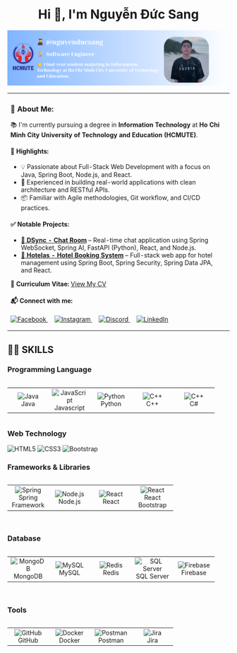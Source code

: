 <h1 align="center">Hi 👋, I'm Nguyễn Đức Sang</h1>


<p align="center">
  <img src="./images/myself3.png" alt="Nguyễn Đức Sang" />
</p>


<table width="100%">
  <tr>
    <!-- Left Column -->
    <td style="vertical-align: top; padding-right: 20px;">
      <h3>🔹 About Me:</h3>
      <p>📚 I'm currently pursuing a degree in <strong>Information Technology</strong> at <strong>Ho Chi Minh City University of Technology and Education (HCMUTE)</strong>.</p>
      <h4>🚀 Highlights:</h4>
      <ul>
        <li>💡 Passionate about Full-Stack Web Development with a focus on Java, Spring Boot, Node.js, and React.</li>
        <li>🔧 Experienced in building real-world applications with clean architecture and RESTful APIs.</li>
        <li>📦 Familiar with Agile methodologies, Git workflow, and CI/CD practices.</li>
      </ul>
      <h4>✅ Notable Projects:</h4>
      <ul>
        <li><a href="https://github.com/t9tieanh/DAS_HotelManagement"><strong>💬 DSync - Chat Room</strong></a> – Real-time chat application using Spring WebSocket, Spring AI, FastAPI (Python), React, and Node.js.</li>
        <li><a href="https://github.com/t9tieanh/DAS_HotelManagement"><strong>🏨 Hotelas - Hotel Booking System</strong></a> – Full-stack web app for hotel management using Spring Boot, Spring Security, Spring Data JPA, and React.</li>
      </ul>
      <p>📄 <strong>Curriculum Vitae:</strong> <a href="https://www.topcv.vn/xem-cv/WVUGUwdSUgwFDlZWAFBXAwJSBlANBAQLU10OAA139c" target="_blank">View My CV</a></p>
      <h4>📬 Connect with me:</h4>
     <p>
      <a href="https://www.facebook.com/nguyenducsangg" target="_blank" style="margin-right: 15px;">
        <img src="https://raw.githubusercontent.com/rahuldkjain/github-profile-readme-generator/master/src/images/icons/Social/facebook.svg" alt="Facebook" height="30" />
      </a>
      <a href="https://www.instagram.com/ds_ngg48/" target="_blank" style="margin-right: 15px;">
        <img src="https://raw.githubusercontent.com/rahuldkjain/github-profile-readme-generator/master/src/images/icons/Social/instagram.svg" alt="Instagram" height="30" />
      </a>
      <a href="https://discord.gg/ds_ngg" target="_blank" style="margin-right: 15px;">
        <img src="https://raw.githubusercontent.com/rahuldkjain/github-profile-readme-generator/master/src/images/icons/Social/discord.svg" alt="Discord" height="30" />
      </a>
      <a href="https://www.linkedin.com/in/sang-nguyen-duc-667892357/" target="_blank">
        <img src="https://www.svgrepo.com/show/157006/linkedin.svg" alt="LinkedIn" height="30" />
      </a>
    </p>
    </td>
    
  </tr>
</table>



## 👨‍💻 SKILLS

### **Programming Language**
<table align="left">
  <tr>
    <td align="center" width="80"><img src="https://techstack-generator.vercel.app/java-icon.svg" alt="Java" width="65" height="65" /><br>Java</td>
    <td align="center" width="80"><img src="https://techstack-generator.vercel.app/js-icon.svg" alt="JavaScript" width="65" height="65" /><br>Javascript</td>
    <td align="center" width="80"><img src="https://techstack-generator.vercel.app/python-icon.svg" alt="Python" width="65" height="65" /><br>Python</td>
    <td align="center" width="80"><img src="https://techstack-generator.vercel.app/cpp-icon.svg" alt="C++" width="65" height="65" /><br>C++</td>
    <td align="center" width="80"><img src="https://techstack-generator.vercel.app/csharp-icon.svg" alt="C++" width="65" height="65" /><br>C#</td>

  </tr>
</table>
<br><br><br><br><br>

### **Web Technology**
![HTML5](https://img.shields.io/badge/HTML5-E34F26?style=for-the-badge&logo=html5&logoColor=white)
![CSS3](https://img.shields.io/badge/CSS3-1572B6?style=for-the-badge&logo=css3&logoColor=white)
![Bootstrap](https://img.shields.io/badge/Bootstrap-563D7C?style=for-the-badge&logo=bootstrap&logoColor=white)

### **Frameworks & Libraries**

<table align="left">
  <tr>
    <td align="center" width="80">
        <img src="https://icon.icepanel.io/Technology/svg/Spring.svg" alt="Spring" width="65" height="65" /><br>
        Spring Framework
    </td>
    <td align="center" width="80">
        <img src="https://icon.icepanel.io/Technology/svg/Node.js.svg" alt="Node.js" width="65" height="65" /><br>
        Node.js
    </td>
    <td align="center" width="80">
        <img src="https://icon.icepanel.io/Technology/svg/React.svg" alt="React" width="65" height="65" /><br>
        React
    </td>
    <td align="center" width="80">
        <img src="https://icon.icepanel.io/Technology/svg/React-Bootstrap.svg" alt="React" width="65" height="65" /><br>
        React Bootstrap
    </td>
  </tr>
</table>
<br><br><br><br><br><br>

### **Database**

<table align="left">
  <tr>
    <td align="center" width="80">
        <img src="https://icon.icepanel.io/Technology/svg/MongoDB.svg" alt="MongoDB" width="65" height="65" /><br>
        MongoDB
    </td>
    <td align="center" width="80">
        <img src="https://icon.icepanel.io/Technology/svg/MySQL.svg" alt="MySQL" width="65" height="65" /><br>
        MySQL
    </td>
    <td align="center" width="80">
        <img src="https://icon.icepanel.io/Technology/svg/Redis.svg" alt="Redis" width="65" height="65" /><br>
      Redis
    </td>
    <td align="center" width="80">
        <img src="https://icon.icepanel.io/Technology/svg/Microsoft-SQL-Server.svg" alt="SQL Server" width="65" height="65" /><br>
      SQL Server
    </td>
    <td align="center" width="80">
        <img src="https://icon.icepanel.io/Technology/svg/Firebase.svg" alt="Firebase" width="65" height="65" /><br>
      Firebase
    </td>
      
  </tr>
</table>
<br><br><br><br><br><br>

### **Tools**

<table align="left">
  <tr>
    <td align="center" width="80">
        <img src="https://icon.icepanel.io/Technology/svg/GitHub.svg" alt="GitHub" width="65" height="65" /><br>
        GitHub
    </td>
    <td align="center" width="80">
        <img src="https://icon.icepanel.io/Technology/svg/Docker.svg" alt="Docker" width="65" height="65" /><br>
        Docker
    </td>
    <td align="center" width="80">
        <img src="https://icon.icepanel.io/Technology/svg/Postman.svg" alt="Postman" width="65" height="65" /><br>
        Postman
    </td>
    <td align="center" width="80">
        <img src="https://icon.icepanel.io/Technology/svg/Jira.svg" alt="Jira" width="65" height="65" /><br>
        Jira
    </td>
  </tr>
</table>
<br><br><br><br><br>

